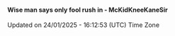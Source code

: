 #### Wise man says only fool rush in - McKidKneeKaneSir
Updated on 24/01/2025 - 16:12:53 (UTC) Time Zone
